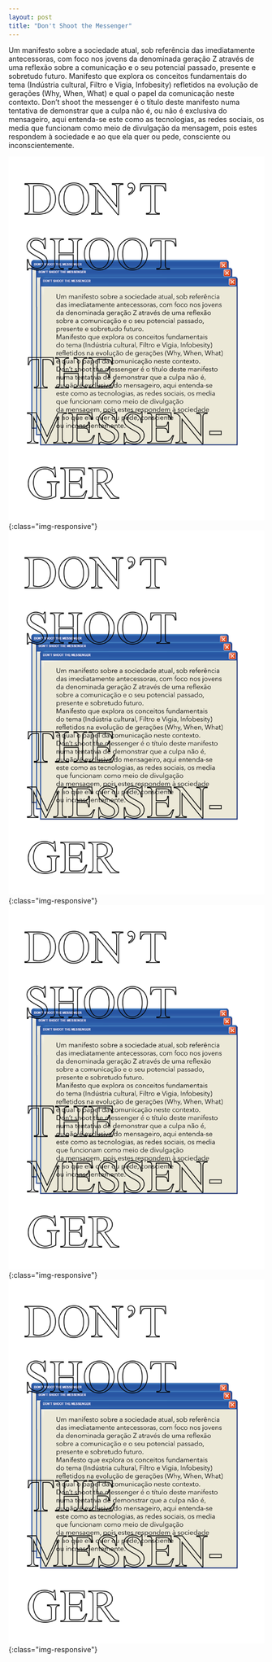 ```yaml
---
layout: post
title: "Don't Shoot the Messenger"
---
```


Um manifesto sobre a sociedade atual, sob referência das imediatamente antecessoras, com foco nos jovens da denominada geração Z através de uma reflexão sobre a comunicação e o seu potencial passado, presente e sobretudo futuro. Manifesto que explora os conceitos fundamentais do tema (Indústria cultural, Filtro e Vigia, Infobesity) refletidos na evolução de gerações (Why, When, What) e qual o papel da comunicação neste contexto. Don’t shoot the messenger é o título deste manifesto numa tentativa de demonstrar que a culpa não é, ou não é exclusiva do mensageiro, aqui entenda-se este como as tecnologias, as redes sociais, os media que funcionam como meio de divulgação da mensagem, pois estes respondem à sociedade e ao que ela quer ou pede, consciente ou inconscientemente.

![IMG_DONT_SHOOT_THE_MESSENGER.png](/assets/images/IMG_DONT_SHOOT_THE_MESSENGER.png){:class="img-responsive"}
![IMG_DONT_SHOOT_THE_MESSENGER.png](/assets/images/IMG_DONT_SHOOT_THE_MESSENGER.png){:class="img-responsive"}
![IMG_DONT_SHOOT_THE_MESSENGER.png](/assets/images/IMG_DONT_SHOOT_THE_MESSENGER.png){:class="img-responsive"}
![IMG_DONT_SHOOT_THE_MESSENGER.png](/assets/images/IMG_DONT_SHOOT_THE_MESSENGER.png){:class="img-responsive"}
